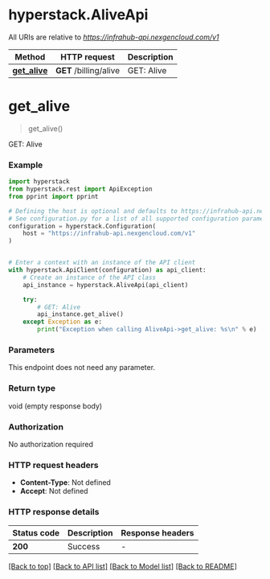 # hyperstack.AliveApi

All URIs are relative to *https://infrahub-api.nexgencloud.com/v1*

Method | HTTP request | Description
------------- | ------------- | -------------
[**get_alive**](AliveApi.md#get_alive) | **GET** /billing/alive | GET: Alive


# **get_alive**
> get_alive()

GET: Alive

### Example


```python
import hyperstack
from hyperstack.rest import ApiException
from pprint import pprint

# Defining the host is optional and defaults to https://infrahub-api.nexgencloud.com/v1
# See configuration.py for a list of all supported configuration parameters.
configuration = hyperstack.Configuration(
    host = "https://infrahub-api.nexgencloud.com/v1"
)


# Enter a context with an instance of the API client
with hyperstack.ApiClient(configuration) as api_client:
    # Create an instance of the API class
    api_instance = hyperstack.AliveApi(api_client)

    try:
        # GET: Alive
        api_instance.get_alive()
    except Exception as e:
        print("Exception when calling AliveApi->get_alive: %s\n" % e)
```



### Parameters

This endpoint does not need any parameter.

### Return type

void (empty response body)

### Authorization

No authorization required

### HTTP request headers

 - **Content-Type**: Not defined
 - **Accept**: Not defined

### HTTP response details

| Status code | Description | Response headers |
|-------------|-------------|------------------|
**200** | Success |  -  |

[[Back to top]](#) [[Back to API list]](../README.md#documentation-for-api-endpoints) [[Back to Model list]](../README.md#documentation-for-models) [[Back to README]](../README.md)

